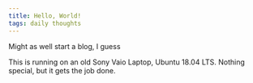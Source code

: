 ```yaml
---
title: Hello, World!
tags: daily thoughts
---
```


Might as well start a blog, I guess

This is running on an old Sony Vaio Laptop, Ubuntu 18.04 LTS. Nothing special, but it gets the job done.
